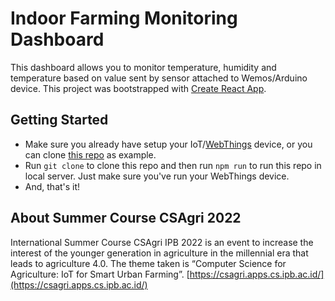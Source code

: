 # Indoor Farming Monitoring Dashboard

This dashboard allows you to monitor temperature, humidity and temperature based on value sent by sensor attached to Wemos/Arduino device. This project was bootstrapped with [Create React App](https://github.com/facebook/create-react-app).

## Getting Started

* Make sure you already have setup your IoT/[WebThings](https://webthings.io/framework/) device, or you can clone [this repo]() as example.
* Run  `git clone` to clone this repo and then run `npm run` to run this repo in local server. Just make sure you've run your WebThings device.
* And, that's it!

## About Summer Course CSAgri 2022

International Summer Course CSAgri IPB 2022 is an event to increase the interest of the younger generation in agriculture in the millennial era that leads to agriculture 4.0. The theme taken is “Computer Science for Agriculture: IoT for Smart Urban Farming”. [https://csagri.apps.cs.ipb.ac.id/](https://csagri.apps.cs.ipb.ac.id/)

